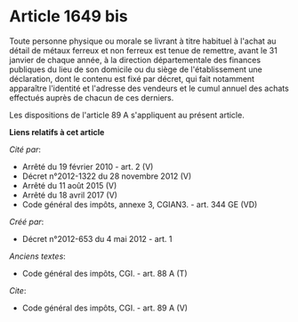 # Article 1649 bis

Toute personne physique ou morale se livrant à titre habituel à l'achat au détail de métaux ferreux et non ferreux est tenue
de remettre, avant le 31 janvier de chaque année, à la direction départementale des finances publiques du lieu de son
domicile ou du siège de l'établissement une déclaration, dont le contenu est fixé par décret, qui fait notamment apparaître
l'identité et l'adresse des vendeurs et le cumul annuel des achats effectués auprès de chacun de ces derniers. 

Les dispositions de l'article 89 A s'appliquent au présent article.

**Liens relatifs à cet article**

_Cité par_:

  - Arrêté du 19 février 2010 - art. 2 (V)
  - Décret n°2012-1322 du 28 novembre 2012 (V)
  - Arrêté du 11 août 2015 (V)
  - Arrêté du 18 avril 2017 (V)
  - Code général des impôts, annexe 3, CGIAN3. - art. 344 GE (VD)

_Créé par_:

  - Décret n°2012-653 du 4 mai 2012 - art. 1

_Anciens textes_:

  - Code général des impôts, CGI. - art. 88 A (T)

_Cite_:

  - Code général des impôts, CGI. - art. 89 A (V)
